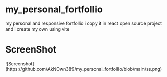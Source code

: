 # my_personal_fortfollio
my personal and responsive fortfollio i copy it in react open source project and i create my own using vite

# ScreenShot



<div style="border-radius": 20px>
     ![Screenshot](https://github.com/AkNOwn389/my_personal_fortfollio/blob/main/ss.png)
</div>
